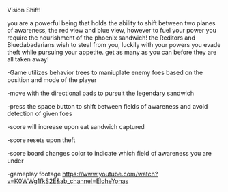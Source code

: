 Vision Shift!

you are a powerful being that holds the ability to shift between two planes of awareness, the red view and blue view, however to fuel your power you require the nourishment of the phoenix sandwich! the Reditors and Bluedabadarians wish to steal from you, luckily with your powers you evade theft while pursuing your appetite. get as many as you can before they are all taken away!

-Game utilizes behavior trees to maniuplate enemy foes based on the position and mode of the player

-move with the directional pads to pursuit the legendary sandwich

-press the space button to shift between fields of awareness and avoid detection of given foes

-score will increase upon eat sandwich captured

-score resets upon theft

-score board changes color to indicate which field of awareness you are under

-gameplay footage https://www.youtube.com/watch?v=K0WWg1fkS2E&ab_channel=EloheYonas
